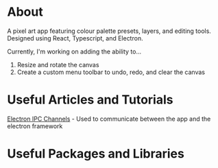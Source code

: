 # About
A pixel art app featuring colour palette presets, layers, and editing tools. Designed using React, Typescript, and Electron.

Currently, I'm working on adding the ability to...
1. Resize and rotate the canvas
2. Create a custom menu toolbar to undo, redo, and clear the canvas

# Useful Articles and Tutorials
[Electron IPC Channels](https://www.electronjs.org/docs/latest/tutorial/ipc) - Used to communicate between the app and the electron framework

# Useful Packages and Libraries
